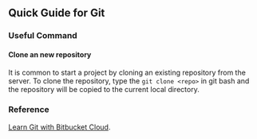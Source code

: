 ## Quick Guide for Git

### Useful Command
#### Clone an new repository
It is common to start a project by cloning an existing repository from the server. To clone the repository, type the `git clone <repo>` in git bash and the repository will be copied to the current local directory.


### Reference


[Learn Git with Bitbucket Cloud](https://www.atlassian.com/git/tutorials/learn-git-with-bitbucket-cloud).
